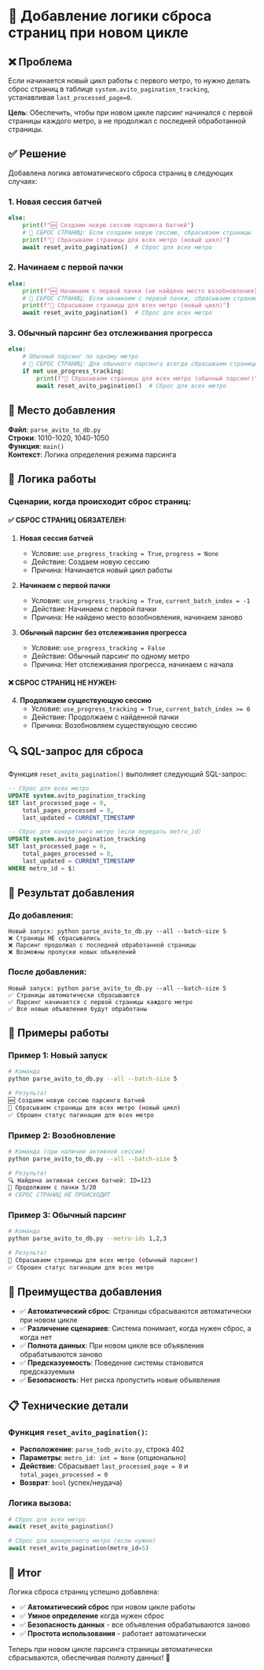 # 🔧 Добавление логики сброса страниц при новом цикле

## ❌ **Проблема**

Если начинается новый цикл работы с первого метро, то нужно делать сброс страниц в таблице `system.avito_pagination_tracking`, устанавливая `last_processed_page=0`.

**Цель**: Обеспечить, чтобы при новом цикле парсинг начинался с первой страницы каждого метро, а не продолжал с последней обработанной страницы.

## ✅ **Решение**

Добавлена логика автоматического сброса страниц в следующих случаях:

### 1. **Новая сессия батчей**
```python
else:
    print(f"🆕 Создаем новую сессию парсинга батчей")
    # 🔧 СБРОС СТРАНИЦ: Если создаем новую сессию, сбрасываем страницы
    print(f"🔄 Сбрасываем страницы для всех метро (новый цикл)")
    await reset_avito_pagination()  # Сброс для всех метро
```

### 2. **Начинаем с первой пачки**
```python
else:
    print(f"🆕 Начинаем с первой пачки (не найдено место возобновления)")
    # 🔧 СБРОС СТРАНИЦ: Если начинаем с первой пачки, сбрасываем страницы
    print(f"🔄 Сбрасываем страницы для всех метро (новый цикл)")
    await reset_avito_pagination()  # Сброс для всех метро
```

### 3. **Обычный парсинг без отслеживания прогресса**
```python
else:
    # Обычный парсинг по одному метро
    # 🔧 СБРОС СТРАНИЦ: Для обычного парсинга всегда сбрасываем страницы
    if not use_progress_tracking:
        print(f"🔄 Сбрасываем страницы для всех метро (обычный парсинг)")
        await reset_avito_pagination()  # Сброс для всех метро
```

## 📍 **Место добавления**

**Файл**: `parse_avito_to_db.py`  
**Строки**: 1010-1020, 1040-1050  
**Функция**: `main()`  
**Контекст**: Логика определения режима парсинга

## 🧪 **Логика работы**

### Сценарии, когда происходит сброс страниц:

#### ✅ **СБРОС СТРАНИЦ ОБЯЗАТЕЛЕН:**

1. **Новая сессия батчей**
   - Условие: `use_progress_tracking = True`, `progress = None`
   - Действие: Создаем новую сессию
   - Причина: Начинается новый цикл работы

2. **Начинаем с первой пачки**
   - Условие: `use_progress_tracking = True`, `current_batch_index = -1`
   - Действие: Начинаем с первой пачки
   - Причина: Не найдено место возобновления, начинаем заново

3. **Обычный парсинг без отслеживания прогресса**
   - Условие: `use_progress_tracking = False`
   - Действие: Обычный парсинг по одному метро
   - Причина: Нет отслеживания прогресса, начинаем с начала

#### ❌ **СБРОС СТРАНИЦ НЕ НУЖЕН:**

4. **Продолжаем существующую сессию**
   - Условие: `use_progress_tracking = True`, `current_batch_index >= 0`
   - Действие: Продолжаем с найденной пачки
   - Причина: Возобновляем существующую сессию

## 🔍 **SQL-запрос для сброса**

Функция `reset_avito_pagination()` выполняет следующий SQL-запрос:

```sql
-- Сброс для всех метро
UPDATE system.avito_pagination_tracking
SET last_processed_page = 0, 
    total_pages_processed = 0, 
    last_updated = CURRENT_TIMESTAMP

-- Сброс для конкретного метро (если передать metro_id)
UPDATE system.avito_pagination_tracking
SET last_processed_page = 0, 
    total_pages_processed = 0, 
    last_updated = CURRENT_TIMESTAMP
WHERE metro_id = $1
```

## 🎯 **Результат добавления**

### До добавления:
```
Новый запуск: python parse_avito_to_db.py --all --batch-size 5
❌ Страницы НЕ сбрасывались
❌ Парсинг продолжал с последней обработанной страницы
❌ Возможны пропуски новых объявлений
```

### После добавления:
```
Новый запуск: python parse_avito_to_db.py --all --batch-size 5
✅ Страницы автоматически сбрасываются
✅ Парсинг начинается с первой страницы каждого метро
✅ Все новые объявления будут обработаны
```

## 🚀 **Примеры работы**

### Пример 1: Новый запуск
```bash
# Команда
python parse_avito_to_db.py --all --batch-size 5

# Результат
🆕 Создаем новую сессию парсинга батчей
🔄 Сбрасываем страницы для всех метро (новый цикл)
✅ Сброшен статус пагинации для всех метро
```

### Пример 2: Возобновление
```bash
# Команда (при наличии активной сессии)
python parse_avito_to_db.py --all --batch-size 5

# Результат
🔍 Найдена активная сессия батчей: ID=123
🔄 Продолжаем с пачки 5/20
# СБРОС СТРАНИЦ НЕ ПРОИСХОДИТ
```

### Пример 3: Обычный парсинг
```bash
# Команда
python parse_avito_to_db.py --metro-ids 1,2,3

# Результат
🔄 Сбрасываем страницы для всех метро (обычный парсинг)
✅ Сброшен статус пагинации для всех метро
```

## 🔄 **Преимущества добавления**

- ✅ **Автоматический сброс**: Страницы сбрасываются автоматически при новом цикле
- ✅ **Различение сценариев**: Система понимает, когда нужен сброс, а когда нет
- ✅ **Полнота данных**: При новом цикле все объявления обрабатываются заново
- ✅ **Предсказуемость**: Поведение системы становится предсказуемым
- ✅ **Безопасность**: Нет риска пропустить новые объявления

## 📋 **Технические детали**

### Функция `reset_avito_pagination()`:
- **Расположение**: `parse_todb_avito.py`, строка 402
- **Параметры**: `metro_id: int = None` (опционально)
- **Действие**: Сбрасывает `last_processed_page = 0` и `total_pages_processed = 0`
- **Возврат**: `bool` (успех/неудача)

### Логика вызова:
```python
# Сброс для всех метро
await reset_avito_pagination()

# Сброс для конкретного метро (если нужно)
await reset_avito_pagination(metro_id=5)
```

## 🎉 **Итог**

Логика сброса страниц успешно добавлена:
- ✅ **Автоматический сброс** при новом цикле работы
- ✅ **Умное определение** когда нужен сброс
- ✅ **Безопасность данных** - все объявления обрабатываются заново
- ✅ **Простота использования** - работает автоматически

Теперь при новом цикле парсинга страницы автоматически сбрасываются, обеспечивая полноту данных! 🎯
